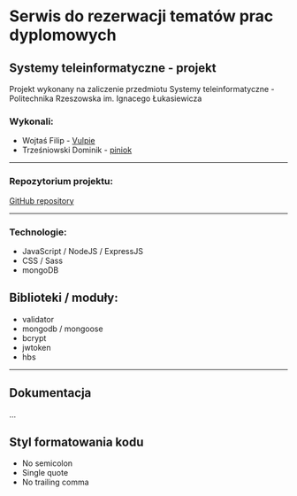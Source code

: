 # Serwis do rezerwacji tematów prac dyplomowych
## Systemy teleinformatyczne - projekt

Projekt wykonany na zaliczenie przedmiotu Systemy teleinformatyczne - Politechnika Rzeszowska im. Ignacego Łukasiewicza

### Wykonali:
* Wojtaś Filip - <a href="https://github.com/Vulpie">Vulpie</a>
* Trześniowski Dominik - <a href="https://github.com/piniok">piniok</a>

---

### Repozytorium projektu:

<a href="https://github.com/Vulpie/teleinformatyka">GitHub repository</a>

---

### Technologie:
* JavaScript / NodeJS / ExpressJS
* CSS / Sass
* mongoDB

## Biblioteki / moduły:
* validator
* mongodb / mongoose
* bcrypt
* jwtoken
* hbs

---

## Dokumentacja 
...

## Styl formatowania kodu
* No semicolon
* Single quote
* No trailing comma
